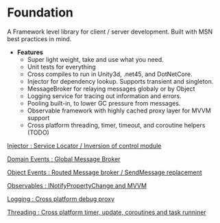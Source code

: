 # Foundation

A Framework level library for client / server development. Built with MSN best practices in mind.

- **Features**
  - Super light weight, take and use what you need.
  - Unit tests for everything
  - Cross compiles to run in Unity3d, .net45, and DotNetCore.
  - Injector for dependency lookup. Supports transient and singleton.
  - MessageBroker for relaying messages globaly or by Object
  - Logging service for tracing out information and errors.
  - Pooling built-in, to lower GC pressure from messages.
  - Observable framework with highly cached proxy layer for MVVM support
  - Cross platform threading, timer, timeout, and coroutine helpers (TODO)

[Injector : Service Locator / Inversion of control module](Injector.md) 

[Domain Events : Global Message Broker](DomainEvents.md) 

[Object Events : Routed Message broker / SendMessage replacement](ObjectEvents.md) 

[Observables : INotifyPropertyChange and MVVM](Observable.md) 

[Logging : Cross platform debug proxy](Logging.md) 

[Threading : Cross platform timer, update, coroutines and task runniner](Threading.md) 
